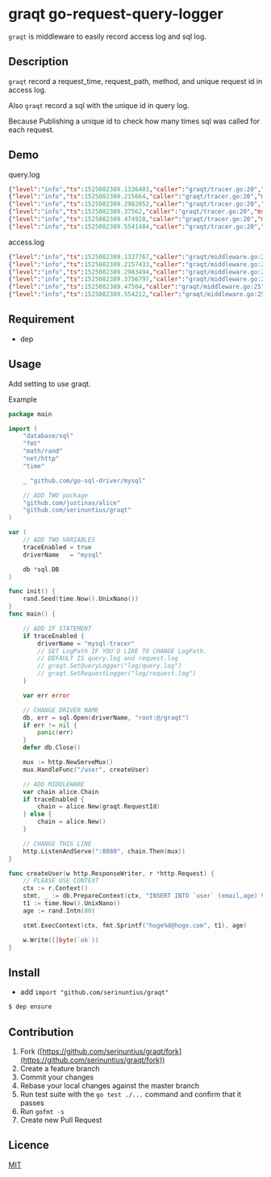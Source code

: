 graqt go-request-query-logger
===

`graqt` is middleware to easily record access log and sql log.

## Description
`graqt` record a request_time, request_path, method, and unique request id in access log.

Also `graqt` record a sql with the unique id in query log.

Because Publishing a unique id to check how many times sql was called for each request.


## Demo
query.log
```json
{"level":"info","ts":1525082389.1336403,"caller":"graqt/tracer.go:20","msg":"Exec","query":"INSERT INTO `user` (email,age) VALUES (?, ?)","args":[{"Name":"","Ordinal":1,"Value":"hoge1525082389130688404@hoge.com"},{"Name":"","Ordinal":2,"Value":57}],"time":0.001157627,"request_id":"5914e629-6746-42c5-b342-702f224f48e1"}
{"level":"info","ts":1525082389.215664,"caller":"graqt/tracer.go:20","msg":"Exec","query":"INSERT INTO `user` (email,age) VALUES (?, ?)","args":[{"Name":"","Ordinal":1,"Value":"hoge1525082389213632765@hoge.com"},{"Name":"","Ordinal":2,"Value":37}],"time":0.002013919,"request_id":"4e743b2a-59be-4692-b36b-3b6a9ba78b01"}
{"level":"info","ts":1525082389.2982852,"caller":"graqt/tracer.go:20","msg":"Exec","query":"INSERT INTO `user` (email,age) VALUES (?, ?)","args":[{"Name":"","Ordinal":1,"Value":"hoge1525082389287262677@hoge.com"},{"Name":"","Ordinal":2,"Value":74}],"time":0.011005944,"request_id":"f1d68fb3-5450-48f3-9f46-1ea5ad2370fb"}
{"level":"info","ts":1525082389.37562,"caller":"graqt/tracer.go:20","msg":"Exec","query":"INSERT INTO `user` (email,age) VALUES (?, ?)","args":[{"Name":"","Ordinal":1,"Value":"hoge1525082389372293507@hoge.com"},{"Name":"","Ordinal":2,"Value":64}],"time":0.003297617,"request_id":"e727db2b-df12-410c-91a4-4dd3117b9452"}
{"level":"info","ts":1525082389.474928,"caller":"graqt/tracer.go:20","msg":"Exec","query":"INSERT INTO `user` (email,age) VALUES (?, ?)","args":[{"Name":"","Ordinal":1,"Value":"hoge1525082389470871128@hoge.com"},{"Name":"","Ordinal":2,"Value":73}],"time":0.001937477,"request_id":"57df4708-9705-4401-98b2-fad4bacfe585"}
{"level":"info","ts":1525082389.5541484,"caller":"graqt/tracer.go:20","msg":"Exec","query":"INSERT INTO `user` (email,age) VALUES (?, ?)","args":[{"Name":"","Ordinal":1,"Value":"hoge1525082389550824448@hoge.com"},{"Name":"","Ordinal":2,"Value":39}],"time":0.001194376,"request_id":"58957516-c7b2-4f64-8889-b39496e6597f"}
```

access.log
```json
{"level":"info","ts":1525082389.1337767,"caller":"graqt/middleware.go:25","msg":"","time":0.011566198,"request_id":"5914e629-6746-42c5-b342-702f224f48e1","path":"/user","method":"POST"}
{"level":"info","ts":1525082389.2157433,"caller":"graqt/middleware.go:25","msg":"","time":0.003945689,"request_id":"4e743b2a-59be-4692-b36b-3b6a9ba78b01","path":"/user","method":"POST"}
{"level":"info","ts":1525082389.2983494,"caller":"graqt/middleware.go:25","msg":"","time":0.014426681,"request_id":"f1d68fb3-5450-48f3-9f46-1ea5ad2370fb","path":"/user","method":"POST"}
{"level":"info","ts":1525082389.3756797,"caller":"graqt/middleware.go:25","msg":"","time":0.004002398,"request_id":"e727db2b-df12-410c-91a4-4dd3117b9452","path":"/user","method":"POST"}
{"level":"info","ts":1525082389.47504,"caller":"graqt/middleware.go:25","msg":"","time":0.005889232,"request_id":"57df4708-9705-4401-98b2-fad4bacfe585","path":"/user","method":"POST"}
{"level":"info","ts":1525082389.554212,"caller":"graqt/middleware.go:25","msg":"","time":0.016009073,"request_id":"58957516-c7b2-4f64-8889-b39496e6597f","path":"/user","method":"POST"}
```


## Requirement
- dep

## Usage

Add setting to use graqt.

Example
```go
package main

import (
	"database/sql"
	"fmt"
	"math/rand"
	"net/http"
	"time"

	_ "github.com/go-sql-driver/mysql"

	// ADD TWO package
	"github.com/justinas/alice"
	"github.com/serinuntius/graqt"
)

var (
	// ADD TWO VARIABLES
	traceEnabled = true
	driverName   = "mysql"

	db *sql.DB
)

func init() {
	rand.Seed(time.Now().UnixNano())
}
func main() {

	// ADD IF STATEMENT
	if traceEnabled {
		driverName = "mysql-tracer"
		// SET LogPath IF YOU'D LIKE TO CHANGE LogPath.
		// DEFAULT IS query.log and request.log
		// graqt.SetQueryLogger("log/query.log")
		// graqt.SetRequestLogger("log/request.log")
	}

	var err error

	// CHANGE DRIVER NAME
	db, err = sql.Open(driverName, "root:@/graqt")
	if err != nil {
		panic(err)
	}
	defer db.Close()

	mux := http.NewServeMux()
	mux.HandleFunc("/user", createUser)

	// ADD MIDDLEWARE
	var chain alice.Chain
	if traceEnabled {
		chain = alice.New(graqt.RequestId)
	} else {
		chain = alice.New()
	}

	// CHANGE THIS LINE
	http.ListenAndServe(":8080", chain.Then(mux))
}

func createUser(w http.ResponseWriter, r *http.Request) {
	// PLEASE USE CONTEXT
	ctx := r.Context()
	stmt, _ := db.PrepareContext(ctx, "INSERT INTO `user` (email,age) VALUES (?, ?)")
	t1 := time.Now().UnixNano()
	age := rand.Intn(80)

	stmt.ExecContext(ctx, fmt.Sprintf("hoge%d@hoge.com", t1), age)

	w.Write([]byte(`ok`))
}

```

## Install

- add `import "github.com/serinuntius/graqt"`

```bash
$ dep ensure
```

## Contribution
1. Fork ([https://github.com/serinuntius/graqt/fork](https://github.com/serinuntius/graqt/fork))
2. Create a feature branch
3. Commit your changes
4. Rebase your local changes against the master branch
5. Run test suite with the `go test ./...` command and confirm that it passes
6. Run `gofmt -s`
7. Create new Pull Request


## Licence

[MIT](https://github.com/serinuntius/graqt/blob/master/LICENCE)
